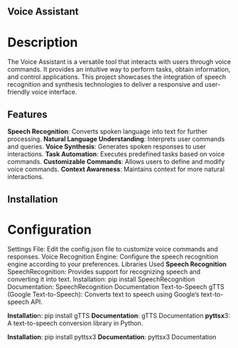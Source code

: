 ## Voice Assistant
# Description
The Voice Assistant is a versatile tool that interacts with users through voice commands. It provides an intuitive way to perform tasks, obtain information, and control applications. This project showcases the integration of speech recognition and synthesis technologies to deliver a responsive and user-friendly voice interface.

## Features
**Speech Recognition**: Converts spoken language into text for further processing.
**Natural Language Understanding**: Interprets user commands and queries.
**Voice Synthesis**: Generates spoken responses to user interactions.
**Task Automation**: Executes predefined tasks based on voice commands.
**Customizable Commands**: Allows users to define and modify voice commands.
**Context Awareness**: Maintains context for more natural interactions.
## Installation
# Configuration
Settings File: Edit the config.json file to customize voice commands and responses.
Voice Recognition Engine: Configure the speech recognition engine according to your preferences.
Libraries Used
**Speech Recognition**
SpeechRecognition: Provides support for recognizing speech and converting it into text.
Installation: pip install SpeechRecognition
Documentation: SpeechRecognition Documentation
Text-to-Speech
gTTS (Google Text-to-Speech): Converts text to speech using Google’s text-to-speech API.

**Installatio**n: pip install gTTS
**Documentation**: gTTS Documentation
**pyttsx**3: A text-to-speech conversion library in Python.

**Installation**: pip install pyttsx3
**Documentation**: pyttsx3 Documentation
